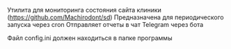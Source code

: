 Утилита для мониторинга состояния сайта клиники (https://github.com/Machirodont/sd)
Предназначена для периодического запуска через cron
Отправляет отчеты в чат Telegram через бота

Файл config.ini должен находиться в папке программы
